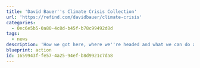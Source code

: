 ```yaml
---
title: 'David Bauer''s Climate Crisis Collection'
url: 'https://refind.com/davidbauer/climate-crisis'
categories:
  - 0ec6e5b5-0a80-4c8d-b45f-b78c99492d8d
tags:
  - news
description: 'How we got here, where we''re headed and what we can do about it.'
blueprint: action
id: 1659943f-fe57-4a25-94ef-b8d9921c7da8
---
```

